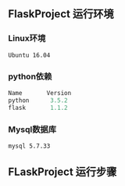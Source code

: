 ## FlaskProject 运行环境

### Linux环境

```shell
Ubuntu 16.04
```

### python依赖

```python
Name	   Version
python	 	3.5.2
flask    	1.1.2
```

### Mysql数据库

```shell
mysql 5.7.33
```

## FLaskProject 运行步骤